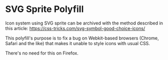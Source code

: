 # SVG Sprite Polyfill

Icon system using SVG sprite can be archived with the method described in this article: https://css-tricks.com/svg-symbol-good-choice-icons/

This polyfill's purpose is to fix a bug on Webkit-based browsers (Chrome, Safari and the like) that makes it unable to style icons with usual CSS.

There's no need for this on Firefox.
